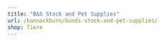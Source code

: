 ```yaml
---
title: "B&S Stock and Pet Supplies"
url: /bannockburn/bunds-stock-and-pet-supplies/
shop: Tiere
---
```

